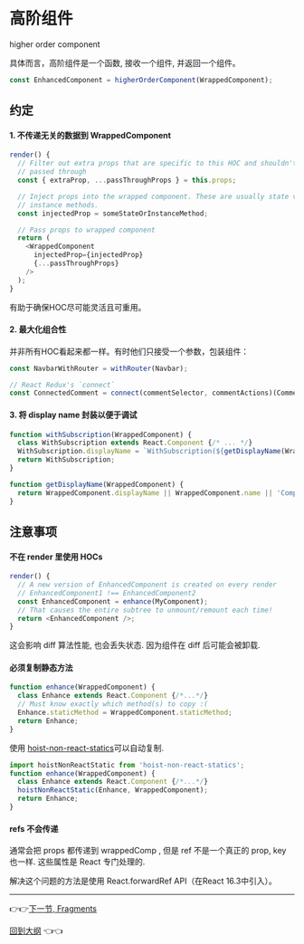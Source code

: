 # 高阶组件
higher order component

具体而言，高阶组件是一个函数, 接收一个组件, 并返回一个组件。

```js
const EnhancedComponent = higherOrderComponent(WrappedComponent);
```


## 约定

#### 1. 不传递无关的数据到 WrappedComponent

```js
render() {
  // Filter out extra props that are specific to this HOC and shouldn't be
  // passed through
  const { extraProp, ...passThroughProps } = this.props;

  // Inject props into the wrapped component. These are usually state values or
  // instance methods.
  const injectedProp = someStateOrInstanceMethod;

  // Pass props to wrapped component
  return (
    <WrappedComponent
      injectedProp={injectedProp}
      {...passThroughProps}
    />
  );
}
```
有助于确保HOC尽可能灵活且可重用。


#### 2. 最大化组合性

并非所有HOC看起来都一样。有时他们只接受一个参数，包装组件：

```js
const NavbarWithRouter = withRouter(Navbar);
```

```js
// React Redux's `connect`
const ConnectedComment = connect(commentSelector, commentActions)(CommentList);
```

#### 3. 将 display name 封装以便于调试

```js
function withSubscription(WrappedComponent) {
  class WithSubscription extends React.Component {/* ... */}
  WithSubscription.displayName = `WithSubscription(${getDisplayName(WrappedComponent)})`;
  return WithSubscription;
}

function getDisplayName(WrappedComponent) {
  return WrappedComponent.displayName || WrappedComponent.name || 'Component';
}
```

## 注意事项

#### 不在 render 里使用 HOCs

```js
render() {
  // A new version of EnhancedComponent is created on every render
  // EnhancedComponent1 !== EnhancedComponent2
  const EnhancedComponent = enhance(MyComponent);
  // That causes the entire subtree to unmount/remount each time!
  return <EnhancedComponent />;
}
```

这会影响 diff 算法性能, 也会丢失状态. 因为组件在 diff 后可能会被卸载.


#### 必须复制静态方法

```js
function enhance(WrappedComponent) {
  class Enhance extends React.Component {/*...*/}
  // Must know exactly which method(s) to copy :(
  Enhance.staticMethod = WrappedComponent.staticMethod;
  return Enhance;
}
```

使用 [hoist-non-react-statics](https://github.com/mridgway/hoist-non-react-statics)可以自动复制.

```js
import hoistNonReactStatic from 'hoist-non-react-statics';
function enhance(WrappedComponent) {
  class Enhance extends React.Component {/*...*/}
  hoistNonReactStatic(Enhance, WrappedComponent);
  return Enhance;
}
```

#### refs 不会传递

通常会把 props 都传递到 wrappedComp , 但是 ref 不是一个真正的 prop, key 也一样. 这些属性是 React 专门处理的.

解决这个问题的方法是使用 React.forwardRef API（在React 16.3中引入）。

---

:point_right::point_right:[下一节, Fragments](./17-Refs.md)

[回到大纲](../README.md#outline) :point_left::point_left:
